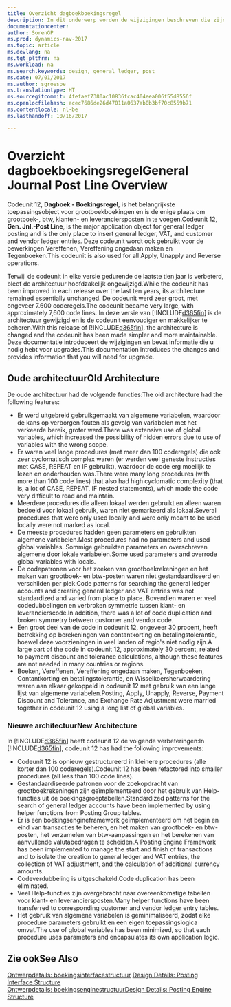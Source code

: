 ```yaml
---
title: Overzicht dagboekboekingsregel
description: In dit onderwerp worden de wijzigingen beschreven die zijn doorgevoerd in Codeunit 12, **Dagboek - Boekingsregel**, het belangrijkste toepassingsobject voor grootboekboekingen en de enige plaats om grootboek-, btw-, klanten- en leveranciersposten in te voegen.
documentationcenter: 
author: SorenGP
ms.prod: dynamics-nav-2017
ms.topic: article
ms.devlang: na
ms.tgt_pltfrm: na
ms.workload: na
ms.search.keywords: design, general ledger, post
ms.date: 07/01/2017
ms.author: sgroespe
ms.translationtype: HT
ms.sourcegitcommit: 4fefaef7380ac10836fcac404eea006f55d8556f
ms.openlocfilehash: acec7686de26d47011a0637ab0b3bf70c8559b71
ms.contentlocale: nl-be
ms.lasthandoff: 10/16/2017

---
```

# <a name="general-journal-post-line-overview"></a><span data-ttu-id="9abaa-103">Overzicht dagboekboekingsregel</span><span class="sxs-lookup"><span data-stu-id="9abaa-103">General Journal Post Line Overview</span></span>
<span data-ttu-id="9abaa-104">Codeunit 12, **Dagboek - Boekingsregel**, is het belangrijkste toepassingsobject voor grootboekboekingen en is de enige plaats om grootboek-, btw, klanten- en leveranciersposten in te voegen.</span><span class="sxs-lookup"><span data-stu-id="9abaa-104">Codeunit 12, **Gen. Jnl.-Post Line**, is the major application object for general ledger posting and is the only place to insert general ledger, VAT, and customer and vendor ledger entries.</span></span> <span data-ttu-id="9abaa-105">Deze codeunit wordt ook gebruikt voor de bewerkingen Vereffenen, Vereffening ongedaan maken en Tegenboeken.</span><span class="sxs-lookup"><span data-stu-id="9abaa-105">This codeunit is also used for all Apply, Unapply and Reverse operations.</span></span>  
  
<span data-ttu-id="9abaa-106">Terwijl de codeunit in elke versie gedurende de laatste tien jaar is verbeterd, bleef de architectuur hoofdzakelijk ongewijzigd.</span><span class="sxs-lookup"><span data-stu-id="9abaa-106">While the codeunit has been improved in each release over the last ten years, its architecture remained essentially unchanged.</span></span> <span data-ttu-id="9abaa-107">De codeunit werd zeer groot, met ongeveer 7.600 coderegels.</span><span class="sxs-lookup"><span data-stu-id="9abaa-107">The codeunit became very large, with approximately 7,600 code lines.</span></span> <span data-ttu-id="9abaa-108">In deze versie van [!INCLUDE[d365fin](includes/d365fin_md.md)] is de architectuur gewijzigd en is de codeunit eenvoudiger en makkelijker te beheren.</span><span class="sxs-lookup"><span data-stu-id="9abaa-108">With this release of [!INCLUDE[d365fin](includes/d365fin_md.md)], the architecture is changed and the codeunit has been made simpler and more maintainable.</span></span> <span data-ttu-id="9abaa-109">Deze documentatie introduceert de wijzigingen en bevat informatie die u nodig hebt voor upgrades.</span><span class="sxs-lookup"><span data-stu-id="9abaa-109">This documentation introduces the changes and provides information that you will need for upgrade.</span></span>  
  
## <a name="old-architecture"></a><span data-ttu-id="9abaa-110">Oude architectuur</span><span class="sxs-lookup"><span data-stu-id="9abaa-110">Old Architecture</span></span>  
<span data-ttu-id="9abaa-111">De oude architectuur had de volgende functies:</span><span class="sxs-lookup"><span data-stu-id="9abaa-111">The old architecture had the following features:</span></span>  
  
* <span data-ttu-id="9abaa-112">Er werd uitgebreid gebruikgemaakt van algemene variabelen, waardoor de kans op verborgen fouten als gevolg van variabelen met het verkeerde bereik, groter werd.</span><span class="sxs-lookup"><span data-stu-id="9abaa-112">There was extensive use of global variables, which increased the possibility of hidden errors due to use of variables with the wrong scope.</span></span>  
* <span data-ttu-id="9abaa-113">Er waren veel lange procedures (met meer dan 100 coderegels) die ook zeer cyclomatisch complex waren (er werden veel geneste instructies met CASE, REPEAT en IF gebruikt), waardoor de code erg moeilijk te lezen en onderhouden was.</span><span class="sxs-lookup"><span data-stu-id="9abaa-113">There were many long procedures (with more than 100 code lines) that also had high cyclomatic complexity (that is, a lot of CASE, REPEAT, IF nested statements), which made the code very difficult to read and maintain.</span></span>  
* <span data-ttu-id="9abaa-114">Meerdere procedures die alleen lokaal werden gebruikt en alleen waren bedoeld voor lokaal gebruik, waren niet gemarkeerd als lokaal.</span><span class="sxs-lookup"><span data-stu-id="9abaa-114">Several procedures that were only used locally and were only meant to be used locally were not marked as local.</span></span>  
* <span data-ttu-id="9abaa-115">De meeste procedures hadden geen parameters en gebruikten algemene variabelen.</span><span class="sxs-lookup"><span data-stu-id="9abaa-115">Most procedures had no parameters and used global variables.</span></span> <span data-ttu-id="9abaa-116">Sommige gebruikten parameters en overschreven algemene door lokale variabelen.</span><span class="sxs-lookup"><span data-stu-id="9abaa-116">Some used parameters and overrode global variables with locals.</span></span>  
* <span data-ttu-id="9abaa-117">De codepatronen voor het zoeken van grootboekrekeningen en het maken van grootboek- en btw-posten waren niet gestandaardiseerd en verschilden per plek.</span><span class="sxs-lookup"><span data-stu-id="9abaa-117">Code patterns for searching the general ledger accounts and creating general ledger and VAT entries was not standardized and varied from place to place.</span></span> <span data-ttu-id="9abaa-118">Bovendien waren er veel codedubbelingen en verbroken symmetrie tussen klant- en leverancierscode.</span><span class="sxs-lookup"><span data-stu-id="9abaa-118">In addition, there was a lot of code duplication and broken symmetry between customer and vendor code.</span></span>  
* <span data-ttu-id="9abaa-119">Een groot deel van de code in codeunit 12, ongeveer 30 procent, heeft betrekking op berekeningen van contantkorting en betalingstolerantie, hoewel deze voorzieningen in veel landen of regio's niet nodig zijn.</span><span class="sxs-lookup"><span data-stu-id="9abaa-119">A large part of the code in codeunit 12, approximately 30 percent, related to payment discount and tolerance calculations, although these features are not needed in many countries or regions.</span></span>  
* <span data-ttu-id="9abaa-120">Boeken, Vereffenen, Vereffening ongedaan maken, Tegenboeken, Contantkorting en betalingstolerantie, en Wisselkoersherwaardering waren aan elkaar gekoppeld in codeunit 12 met gebruik van een lange lijst van algemene variabelen.</span><span class="sxs-lookup"><span data-stu-id="9abaa-120">Posting, Apply, Unapply, Reverse, Payment Discount and Tolerance, and Exchange Rate Adjustment were married together in codeunit 12 using a long list of global variables.</span></span>  
  
### <a name="new-architecture"></a><span data-ttu-id="9abaa-121">Nieuwe architectuur</span><span class="sxs-lookup"><span data-stu-id="9abaa-121">New Architecture</span></span>  
<span data-ttu-id="9abaa-122">In [!INCLUDE[d365fin](includes/d365fin_md.md)] heeft codeunit 12 de volgende verbeteringen:</span><span class="sxs-lookup"><span data-stu-id="9abaa-122">In [!INCLUDE[d365fin](includes/d365fin_md.md)], codeunit 12 has had the following improvements:</span></span>  
  
* <span data-ttu-id="9abaa-123">Codeunit 12 is opnieuw gestructureerd in kleinere procedures (alle korter dan 100 coderegels).</span><span class="sxs-lookup"><span data-stu-id="9abaa-123">Codeunit 12 has been refactored into smaller procedures (all less than 100 code lines).</span></span>  
* <span data-ttu-id="9abaa-124">Gestandaardiseerde patronen voor de zoekopdracht van grootboekrekeningen zijn geïmplementeerd door het gebruik van Help-functies uit de boekingsgroeptabellen.</span><span class="sxs-lookup"><span data-stu-id="9abaa-124">Standardized patterns for the search of general ledger accounts have been implemented by using helper functions from Posting Group tables.</span></span>  
* <span data-ttu-id="9abaa-125">Er is een boekingsengineframework geïmplementeerd om het begin en eind van transacties te beheren, en het maken van grootboek- en btw-posten, het verzamelen van btw-aanpassingen en het berekenen van aanvullende valutabedragen te scheiden.</span><span class="sxs-lookup"><span data-stu-id="9abaa-125">A Posting Engine Framework has been implemented to manage the start and finish of transactions and to isolate the creation to general ledger and VAT entries, the collection of VAT adjustment, and the calculation of additional currency amounts.</span></span>  
* <span data-ttu-id="9abaa-126">Codeverdubbeling is uitgeschakeld.</span><span class="sxs-lookup"><span data-stu-id="9abaa-126">Code duplication has been eliminated.</span></span>  
* <span data-ttu-id="9abaa-127">Veel Help-functies zijn overgebracht naar overeenkomstige tabellen voor klant- en leveranciersposten.</span><span class="sxs-lookup"><span data-stu-id="9abaa-127">Many helper functions have been transferred to corresponding customer and vendor ledger entry tables.</span></span>  
* <span data-ttu-id="9abaa-128">Het gebruik van algemene variabelen is geminimaliseerd, zodat elke procedure parameters gebruikt en een eigen toepassingslogica omvat.</span><span class="sxs-lookup"><span data-stu-id="9abaa-128">The use of global variables has been minimized, so that each procedure uses parameters and encapsulates its own application logic.</span></span>  
  
## <a name="see-also"></a><span data-ttu-id="9abaa-129">Zie ook</span><span class="sxs-lookup"><span data-stu-id="9abaa-129">See Also</span></span>  
<span data-ttu-id="9abaa-130">[Ontwerpdetails: boekingsinterfacestructuur](design-details-posting-interface-structure.md) </span><span class="sxs-lookup"><span data-stu-id="9abaa-130">[Design Details: Posting Interface Structure](design-details-posting-interface-structure.md) </span></span>  
[<span data-ttu-id="9abaa-131">Ontwerpdetails: boekingsenginestructuur</span><span class="sxs-lookup"><span data-stu-id="9abaa-131">Design Details: Posting Engine Structure</span></span>](design-details-posting-engine-structure.md)

